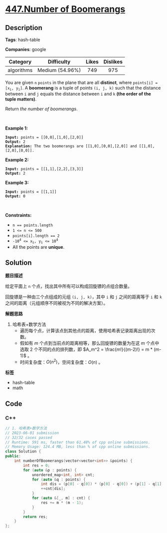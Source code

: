 # [447.Number of Boomerangs](https://leetcode.com/problems/number-of-boomerangs/description/)

## Description

**Tags**: hash-table

**Companies**: google

|  Category  |   Difficulty    | Likes | Dislikes |
| :--------: | :-------------: | :---: | :------: |
| algorithms | Medium (54.96%) |  749  |   975    |

<p>You are given <code>n</code> <code>points</code> in the plane that are all <strong>distinct</strong>, where <code>points[i] = [x<sub>i</sub>, y<sub>i</sub>]</code>. A <strong>boomerang</strong> is a tuple of points <code>(i, j, k)</code> such that the distance between <code>i</code> and <code>j</code> equals the distance between <code>i</code> and <code>k</code> <strong>(the order of the tuple matters)</strong>.</p>
<p>Return <em>the number of boomerangs</em>.</p>
<p>&nbsp;</p>
<p><strong class="example">Example 1:</strong></p>
<pre><code><strong>Input:</strong> points = [[0,0],[1,0],[2,0]]
<strong>Output:</strong> 2
<strong>Explanation:</strong> The two boomerangs are [[1,0],[0,0],[2,0]] and [[1,0],[2,0],[0,0]].</code></pre>
<p><strong class="example">Example 2:</strong></p>
<pre><code><strong>Input:</strong> points = [[1,1],[2,2],[3,3]]
<strong>Output:</strong> 2</code></pre>
<p><strong class="example">Example 3:</strong></p>
<pre><code><strong>Input:</strong> points = [[1,1]]
<strong>Output:</strong> 0</code></pre>
<p>&nbsp;</p>
<p><strong>Constraints:</strong></p>
<ul>
  <li><code>n == points.length</code></li>
  <li><code>1 &lt;= n &lt;= 500</code></li>
  <li><code>points[i].length == 2</code></li>
  <li><code>-10<sup>4</sup> &lt;= x<sub>i</sub>, y<sub>i</sub> &lt;= 10<sup>4</sup></code></li>
  <li>All the points are <strong>unique</strong>.</li>
</ul>

## Solution

**题目描述**

给定平面上 `n` 个点，找出其中所有可以构成回旋镖的点组合数量。

回旋镖是一种由三个点组成的元组 `(i, j, k)`，其中 `i` 和 `j` 之间的距离等于 `i` 和 `k` 之间的距离（元组顺序不同被视为不同的解决方案）。

**解题思路**

1. 哈希表+数学方法
   - 遍历每个点，计算该点到其他点的距离，使用哈希表记录距离出现的次数。
   - 假如有 $m$ 个点到当前点的距离相等，那么回旋镖的数量为在这 $m$ 个点中选取 $2$ 个不同的点的排列数，即 $A_m^2 = \frac{m!}{(m-2)!} = m * (m-1)$ 。
   - 时间复杂度：$O(n^2)$，空间复杂度：$O(n)$ 。

**标签**

- hash-table
- math

<!-- code start -->
## Code

### C++

```cpp
// 1. 哈希表+数学方法
// 2023-06-01 submission
// 32/32 cases passed
// Runtime: 591 ms, faster than 61.48% of cpp online submissions.
// Memory Usage: 124.4 MB, less than % of cpp online submissions.
class Solution {
public:
    int numberOfBoomerangs(vector<vector<int>> &points) {
        int res = 0;
        for (auto &p : points) {
            unordered_map<int, int> cnt;
            for (auto &q : points) {
                int dis = (p[0] - q[0]) * (p[0] - q[0]) + (p[1] - q[1]) * (p[1] - q[1]);
                ++cnt[dis];
            }
            for (auto &[_, m] : cnt) {
                res += m * (m - 1);
            }
        }
        return res;
    }
};
```

<!-- code end -->
